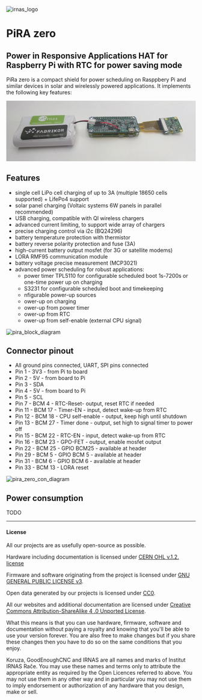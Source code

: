 ![irnas_logo](https://github.com/IRNAS/PiRa-zero/blob/master/Pics/irnas_logo.png)
# PiRA zero 
## Power in Responsive Applications HAT for Raspberry Pi with RTC for power saving mode

PiRa zero is a compact shield for power scheduling on Rasppbery Pi and similar devices in solar and wirelessly powered applications. It implements the following key features:

![pira_image](https://github.com/IRNAS/PiRA-RTC-HAT/blob/master/pira-zero-pitstop.jpg)

## Features

* single cell LiPo cell charging of up to 3A (multiple 18650 cells supported) + LifePo4 support
* solar panel charging (Voltaic systems 6W panels in parallel recommended)
* USB charging, compatible with QI wireless chargers
* advanced current limiting, to support wide array of chargers
* precise charging control via i2c (BQ24296)
* battery temperature protection with thermistor
* battery reverse polarity protection and fuse (3A)
* high-current battery output mosfet (for 3G or satellite modems)
* LORA RMF95 communication module
* battery voltage precise measurement (MCP3021)
* advanced power scheduling for robust applications:
  * power timer TPL5110 for configurable scheduled boot 1s-7200s or one-time power up on charging
  * S3231 for configurable scheduled boot and timekeeping
  * nfigurable power-up sources
  * ower-up on charging
  * ower-up from power timer
  * ower-up from RTC
  * ower-up from self-enable (external CPU signal)
 
![pira_block_diagram](https://github.com/IRNAS/PiRa-zero/blob/master/Pics/pira_zero_block_diagram.jpg)

## Connector pinout

 * All ground pins connected, UART, SPI pins connected
 * Pin 1 - 3V3 - from Pi to board
 * Pin 2 - 5V - from board to Pi
 * Pin 3 - SDA
 * Pin 4 - 5V - from board to Pi
 * Pin 5 - SCL
 * Pin 7 - BCM 4 - RTC-Reset- output, reset RTC if needed
 * Pin 11 - BCM 17 - Timer-EN - input, detect wake-up from RTC
 * Pin 12 - BCM 18 - CPU self-enable - output, keep high until shutdown
 * Pin 13 - BCM 27 - Timer done - output, set high to signal timer to power off
 * Pin 15 - BCM 22 - RTC-EN - input, detect wake-up from RTC
 * Pin 16 - BCM 23 - GPO-FET - output, enable mosfet output
 * Pin 22 - BCM 25 - GPIO BCM25 - available at header
 * Pin 29 - BCM 5 - GPIO BCM 5 - available at header
 * Pin 31 - BCM 6 - GPIO BCM 6 - available at header
 * Pin 33 - BCM 13 - LORA reset

![pira_zero_con_diagram](https://github.com/IRNAS/PiRa-zero/blob/master/Pics/pira_zero_con_diagram.jpg)

## Power consumption
TODO

---

#### License

All our projects are as usefully open-source as possible.

Hardware including documentation is licensed under [CERN OHL v.1.2. license](http://www.ohwr.org/licenses/cern-ohl/v1.2)

Firmware and software originating from the project is licensed under [GNU GENERAL PUBLIC LICENSE v3](http://www.gnu.org/licenses/gpl-3.0.en.html).

Open data generated by our projects is licensed under [CC0](https://creativecommons.org/publicdomain/zero/1.0/legalcode).

All our websites and additional documentation are licensed under [Creative Commons Attribution-ShareAlike 4 .0 Unported License](https://creativecommons.org/licenses/by-sa/4.0/legalcode).

What this means is that you can use hardware, firmware, software and documentation without paying a royalty and knowing that you'll be able to use your version forever. You are also free to make changes but if you share these changes then you have to do so on the same conditions that you enjoy.

Koruza, GoodEnoughCNC and IRNAS are all names and marks of Institut IRNAS Rače. 
You may use these names and terms only to attribute the appropriate entity as required by the Open Licences referred to above. You may not use them in any other way and in particular you may not use them to imply endorsement or authorization of any hardware that you design, make or sell.
